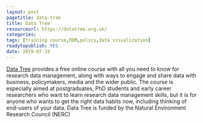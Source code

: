 ```yaml
---
layout: post 
pagetitle: data-tree
title: Data Tree
resourceurl: https://datatree.org.uk/
categories: 
tags: [training course,RDM,policy,data visualization]
readytopublish: YES
date: 2019-07-19
---
```

[Data Tree](https://datatree.org.uk/) provides a free online course with all you need to know for research data management, along with ways to engage and share data with business, policymakers, media and the wider public. The course is especially aimed at postgraduates, PhD students and early career researchers who want to learn research data management skills, but it is for anyone who wants to get the right data habits now, including thinking of end-users of your data. Data Tree is funded by the Natural Environment Research Council (NERC)